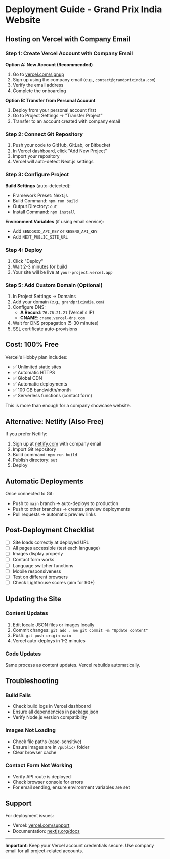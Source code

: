 # Deployment Guide - Grand Prix India Website

## Hosting on Vercel with Company Email

### Step 1: Create Vercel Account with Company Email

**Option A: New Account (Recommended)**
1. Go to [vercel.com/signup](https://vercel.com/signup)
2. Sign up using the company email (e.g., `contact@grandprixindia.com`)
3. Verify the email address
4. Complete the onboarding

**Option B: Transfer from Personal Account**
1. Deploy from your personal account first
2. Go to Project Settings → "Transfer Project"
3. Transfer to an account created with company email

### Step 2: Connect Git Repository

1. Push your code to GitHub, GitLab, or Bitbucket
2. In Vercel dashboard, click "Add New Project"
3. Import your repository
4. Vercel will auto-detect Next.js settings

### Step 3: Configure Project

**Build Settings** (auto-detected):
- Framework Preset: Next.js
- Build Command: `npm run build`
- Output Directory: `out`
- Install Command: `npm install`

**Environment Variables** (if using email service):
- Add `SENDGRID_API_KEY` or `RESEND_API_KEY`
- Add `NEXT_PUBLIC_SITE_URL`

### Step 4: Deploy

1. Click "Deploy"
2. Wait 2-3 minutes for build
3. Your site will be live at `your-project.vercel.app`

### Step 5: Add Custom Domain (Optional)

1. In Project Settings → Domains
2. Add your domain (e.g., `grandprixindia.com`)
3. Configure DNS:
   - **A Record**: `76.76.21.21` (Vercel's IP)
   - **CNAME**: `cname.vercel-dns.com`
4. Wait for DNS propagation (5-30 minutes)
5. SSL certificate auto-provisions

## Cost: 100% Free

Vercel's Hobby plan includes:
- ✅ Unlimited static sites
- ✅ Automatic HTTPS
- ✅ Global CDN
- ✅ Automatic deployments
- ✅ 100 GB bandwidth/month
- ✅ Serverless functions (contact form)

This is more than enough for a company showcase website.

## Alternative: Netlify (Also Free)

If you prefer Netlify:

1. Sign up at [netlify.com](https://netlify.com) with company email
2. Import Git repository
3. Build command: `npm run build`
4. Publish directory: `out`
5. Deploy

## Automatic Deployments

Once connected to Git:
- Push to `main` branch → auto-deploys to production
- Push to other branches → creates preview deployments
- Pull requests → automatic preview links

## Post-Deployment Checklist

- [ ] Site loads correctly at deployed URL
- [ ] All pages accessible (test each language)
- [ ] Images display properly
- [ ] Contact form works
- [ ] Language switcher functions
- [ ] Mobile responsiveness
- [ ] Test on different browsers
- [ ] Check Lighthouse scores (aim for 90+)

## Updating the Site

### Content Updates
1. Edit locale JSON files or images locally
2. Commit changes: `git add . && git commit -m "Update content"`
3. Push: `git push origin main`
4. Vercel auto-deploys in 1-2 minutes

### Code Updates
Same process as content updates. Vercel rebuilds automatically.

## Troubleshooting

### Build Fails
- Check build logs in Vercel dashboard
- Ensure all dependencies in package.json
- Verify Node.js version compatibility

### Images Not Loading
- Check file paths (case-sensitive)
- Ensure images are in `/public/` folder
- Clear browser cache

### Contact Form Not Working
- Verify API route is deployed
- Check browser console for errors
- For email sending, ensure environment variables are set

## Support

For deployment issues:
- Vercel: [vercel.com/support](https://vercel.com/support)
- Documentation: [nextjs.org/docs](https://nextjs.org/docs)

---

**Important**: Keep your Vercel account credentials secure. Use company email for all project-related accounts.

